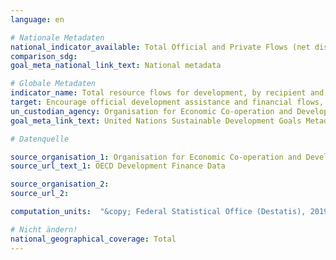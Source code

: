 ```yaml
---
language: en

# Nationale Metadaten
national_indicator_available: Total Official and Private Flows (net disbursements) <br> ODA (net disbursements) <br> OOF (net disbursements) <br> Private Sector Flows (net disbursements) <br> Non-Governmental Organisations Flows (net disbursements) <br> Officially Supported Export Credits (net disbursements)
comparison_sdg:
goal_meta_national_link_text: National metadata

# Globale Metadaten
indicator_name: Total resource flows for development, by recipient and donor countries and type of flow (e.g. official development assistance, foreign direct investment and other flows)
target: Encourage official development assistance and financial flows, including foreign direct investment, to States where the need is greatest, in particular least developed countries, African countries, small island developing States and landlocked developing countries, in accordance with their national plans and programmes
un_custodian_agency: Organisation for Economic Co-operation and Development (OECD)
goal_meta_link_text: United Nations Sustainable Development Goals Metadata

# Datenquelle

source_organisation_1: Organisation for Economic Co-operation and Development (OECD)
source_url_text_1: OECD Development Finance Data

source_organisation_2:
source_url_2:

computation_units:  "&copy; Federal Statistical Office (Destatis), 2019"

# Nicht ändern!
national_geographical_coverage: Total
---
```

